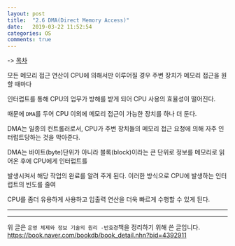 ```yaml
---
layout: post
title:  "2.6 DMA(Direct Memory Access)"
date:   2019-03-22 11:52:54
categories: OS
comments: true
---
```


-> [목차](https://chogyujin.github.io/2019/03/17/%EB%AA%A9%EC%B0%A8/)  

모든 메모리 접근 연산이 CPU에 의해서만 이루어질 경우 주변 장치가 메모리 접근을 원할 때마다  

인터럽트를 통해 CPU의 업무가 방해를 받게 되어 CPU 사용의 효율성이 떨어진다.  

때문에 `DMA`를 두어 CPU 이외에 메모리 접근이 가능한 장치를 하나 더 둔다.  

DMA는 일종의 컨트롤러로서, CPU가 주변 장치들의 메모리 접근 요청에 의해 자주 인터럽트당하는 것을 막아준다.  

DMA는 바이트(byte)단위가 아니라 블록(block)이라는 큰 단위로 정보를 메모리로 읽어온 후에 CPU에게 인터럽트를  

발생시켜서 해당 작업의 완료를 알려 주게 된다. 이러한 방식으로 CPU에 발생하는 인터럽트의 빈도를 줄여  

CPU를 좀더 유용하게 사용하고 입출력 연산을 더욱 빠르게 수행할 수 있게 된다.  



---  

---  

  

위 글은 `운영 체제와 정보 기술의 원리 -반효경`책을 정리하기 위해 쓴 글입니다.  
https://book.naver.com/bookdb/book_detail.nhn?bid=4392911
